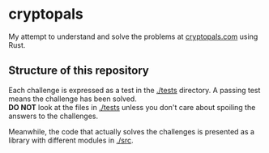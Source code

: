 # cryptopals
My attempt to understand and solve the problems at [cryptopals.com](https://www.cryptopals.com/) using Rust.

## Structure of this repository

Each challenge is expressed as a test in the [./tests](./tests) directory. A passing test means the challenge has been solved.<br/>
**DO NOT** look at the files in [./tests](./tests) unless you don't care about spoiling the answers to the challenges.

Meanwhile, the code that actually solves the challenges is presented as a library with different modules in [./src](./src).

